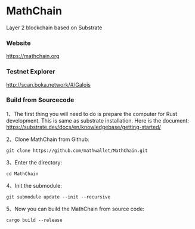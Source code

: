 # MathChain

Layer 2 blockchain based on Substrate

### Website

https://mathchain.org

### Testnet Explorer

http://scan.boka.network/#/Galois

### Build from Sourcecode

1、The first thing you will need to do is prepare the computer for Rust development. This is same as substrate installation. Here is the document: https://substrate.dev/docs/en/knowledgebase/getting-started/

2、Clone MathChain from Github:

``` git clone https://github.com/mathwallet/MathChain.git ```

3、Enter the directory:

``` cd MathChain ```

4、Init the submodule:

``` git submodule update --init --recursive ```

5、Now you can build the MathChain from source code:

``` cargo build --release ```

